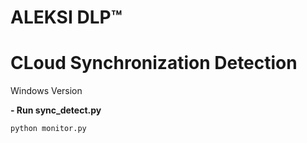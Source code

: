 # ALEKSI DLP™
# CLoud Synchronization Detection 
Windows Version

 **- Run sync_detect.py**

    python monitor.py
    


 
